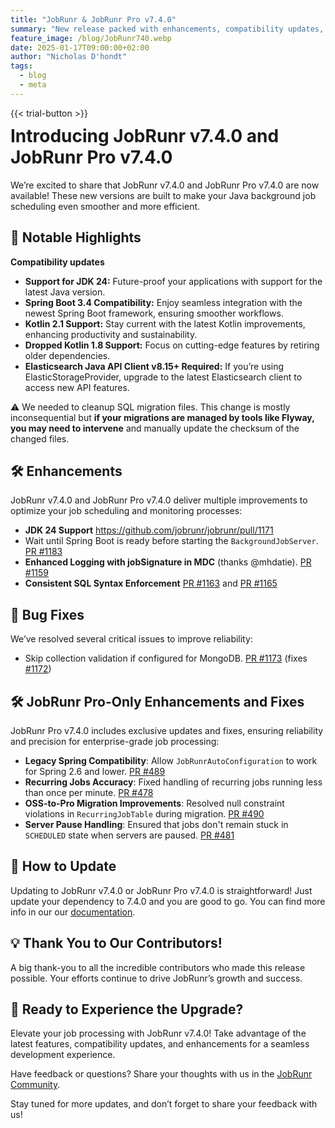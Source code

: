 ```yaml
---
title: "JobRunr & JobRunr Pro v7.4.0"
summary: "New release packed with enhancements, compatibility updates, and bug fixes!"
feature_image: /blog/JobRunr740.webp
date: 2025-01-17T09:00:00+02:00
author: "Nicholas D'hondt"
tags:
  - blog
  - meta
---
```

{{< trial-button >}}

<div style="text-align: center;margin: -2em 0 2em;">
<small style="font-size: 70%;"><a href='https://www.freepik.com/vectors/cartoon-astronaut'></a></small>
</div>

<style type="text/css">
    .post-full-content img {display: inline-block; margin: 0 auto}
</style>

# Introducing JobRunr v7.4.0 and JobRunr Pro v7.4.0

We’re excited to share that JobRunr v7.4.0 and JobRunr Pro v7.4.0 are now available! 
These new versions are built to make your Java background job scheduling even smoother and more efficient.

## 🌟 **Notable Highlights**


**Compatibility updates**

- **Support for JDK 24:** Future-proof your applications with support for the latest Java version.
- **Spring Boot 3.4 Compatibility:** Enjoy seamless integration with the newest Spring Boot framework, ensuring smoother workflows.
- **Kotlin 2.1 Support:** Stay current with the latest Kotlin improvements, enhancing productivity and sustainability.
- **Dropped Kotlin 1.8 Support:** Focus on cutting-edge features by retiring older dependencies.
- **Elasticsearch Java API Client v8.15+ Required:** If you’re using ElasticStorageProvider, upgrade to the latest Elasticsearch client to access new API features.

⚠️ We needed to cleanup SQL migration files. This change is mostly inconsequential but **if your migrations are managed by tools like Flyway, you may need to intervene** and manually update the checksum of the changed files.

## 🛠 **Enhancements**

JobRunr v7.4.0 and JobRunr Pro v7.4.0 deliver multiple improvements to optimize your job scheduling and monitoring processes:

- **JDK 24 Support** https://github.com/jobrunr/jobrunr/pull/1171
- Wait until Spring Boot is ready before starting the `BackgroundJobServer`. [PR #1183](https://github.com/jobrunr/jobrunr/pull/1183)
- **Enhanced Logging with jobSignature in MDC** (thanks @mhdatie). [PR #1159](https://github.com/jobrunr/jobrunr/pull/1159)
- **Consistent SQL Syntax Enforcement** [PR #1163](https://github.com/jobrunr/jobrunr/pull/1163) and [PR #1165](https://github.com/jobrunr/jobrunr/pull/1165)

## 🐞 **Bug Fixes**

We’ve resolved several critical issues to improve reliability:

- Skip collection validation if configured for MongoDB. [PR #1173](https://github.com/jobrunr/jobrunr/pull/1173) (fixes [#1172](https://github.com/jobrunr/jobrunr/issues/1172))

## 🛠 **JobRunr Pro-Only Enhancements and Fixes**

JobRunr Pro v7.4.0 includes exclusive updates and fixes, ensuring reliability and precision for enterprise-grade job processing:

- **Legacy Spring Compatibility**: Allow `JobRunrAutoConfiguration` to work for Spring 2.6 and lower. [PR #489](https://github.com/jobrunr/jobrunr-pro/pull/489)
- **Recurring Jobs Accuracy**: Fixed handling of recurring jobs running less than once per minute. [PR #478](https://github.com/jobrunr/jobrunr-pro/pull/478)
- **OSS-to-Pro Migration Improvements**: Resolved null constraint violations in `RecurringJobTable` during migration. [PR #490](https://github.com/jobrunr/jobrunr-pro/pull/490)
- **Server Pause Handling**: Ensured that jobs don't remain stuck in `SCHEDULED` state when servers are paused. [PR #481](https://github.com/jobrunr/jobrunr-pro/pull/481)

## 🔧 **How to Update**

Updating to JobRunr v7.4.0 or JobRunr Pro v7.4.0 is straightforward! Just update your dependency to 7.4.0 and you are good to go. You can find more info in our our [documentation](https://www.jobrunr.io/en/documentation/installation/).

## 💡 **Thank You to Our Contributors!**

A big thank-you to all the incredible contributors who made this release possible. Your efforts continue to drive JobRunr’s growth and success.

## 🚀 **Ready to Experience the Upgrade?**

Elevate your job processing with JobRunr v7.4.0! Take advantage of the latest features, compatibility updates, and enhancements for a seamless development experience.

Have feedback or questions? Share your thoughts with us in the [JobRunr Community](https://github.com/jobrunr/jobrunr/discussions).

Stay tuned for more updates, and don’t forget to share your feedback with us!
